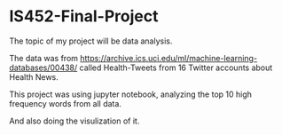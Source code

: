 # IS452-Final-Project

The topic of my project will be data analysis. 

The data was from https://archive.ics.uci.edu/ml/machine-learning-databases/00438/ called Health-Tweets from 16 Twitter accounts about Health News.

This project was using jupyter notebook, analyzing the top 10 high frequency words from all data.

And also doing the visulization of it.
